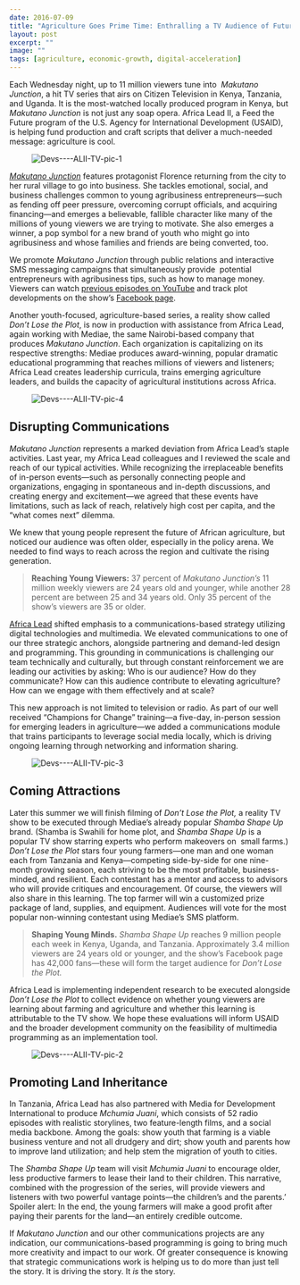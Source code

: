 ```yaml
---
date: 2016-07-09
title: "Agriculture Goes Prime Time: Enthralling a TV Audience of Future Farmers"
layout: post
excerpt: ""
image: ""
tags: [agriculture, economic-growth, digital-acceleration]
---
```

<p>Each Wednesday night, up to 11 million viewers tune into  <em>Makutano Junction</em>, a hit TV series that airs on Citizen Television in Kenya, Tanzania, and Uganda. It is the most-watched locally produced program in Kenya, but <em>Makutano Junction</em> is not just any soap opera. Africa Lead II, a Feed the Future program of the U.S. Agency for International Development (USAID), is helping fund production and craft scripts that deliver a much-needed message: agriculture is cool.</p><figure class="kg-card kg-image-card"><img src="https://pubs.ghost.io/uploads/Devs----ALII-TV-pic-1.jpg" class="kg-image" alt="Devs----ALII-TV-pic-1" loading="lazy" title="Florence, left, the lead character of Makutano Junction, shows off her new maize sheller machine."></figure><p><a href="https://feedthefuture.gov/article/farm-or-not-farm-helping-youth-discover-opportunity-agriculture?utm_source=DRAFT+February+FTF+Newsletter&amp;utm_campaign=February+2016&amp;utm_medium=email"><em>Makutano Junction</em></a> features protagonist Florence returning from the city to her rural village to go into business. She tackles emotional, social, and business challenges common to young agribusiness entrepreneurs—such as fending off peer pressure, overcoming corrupt officials, and acquiring financing—and emerges a believable, fallible character like many of the millions of young viewers we are trying to motivate. She also emerges a winner, a pop symbol for a new brand of youth who might go into agribusiness and whose families and friends are being converted, too.</p><p>We promote <em>Makutano Junction</em> through public relations and interactive SMS messaging campaigns that simultaneously provide  potential entrepreneurs with agribusiness tips, such as how to manage money. Viewers can watch <a href="https://www.youtube.com/playlist?list=PLuldN-hq8sqnASn-SmpaYNoD12Tz3U7Mi">previous episodes on YouTube</a> and track plot developments on the show’s <a href="https://www.facebook.com/MakutanoJunctionTV/">Facebook page</a>.</p><p>Another youth-focused, agriculture-based series, a reality show called <em>Don’t Lose the Plot</em>, is now in production with assistance from Africa Lead, again working with Mediae, the same Nairobi-based company that produces <em>Makutano Junction</em>. Each organization is capitalizing on its respective strengths: Mediae produces award-winning, popular dramatic educational programming that reaches millions of viewers and listeners; Africa Lead creates leadership curricula, trains emerging agriculture leaders, and builds the capacity of agricultural institutions across Africa.</p><figure class="kg-card kg-image-card"><img src="https://pubs.ghost.io/uploads/Devs----ALII-TV-pic-4.jpg" class="kg-image" alt="Devs----ALII-TV-pic-4" loading="lazy" title="Florence uses a helpline dedicated to answering the questions of agribusiness entrepreneurs."></figure><h2 id="disrupting-communications">Disrupting Communications</h2><p><em>Makutano Junction</em> represents a marked deviation from Africa Lead’s staple activities. Last year, my Africa Lead colleagues and I reviewed the scale and reach of our typical activities. While recognizing the irreplaceable benefits of in-person events—such as personally connecting people and organizations, engaging in spontaneous and in-depth discussions, and creating energy and excitement—we agreed that these events have limitations, such as lack of reach, relatively high cost per capita, and the “what comes next” dilemma.</p><p>We knew that young people represent the future of African agriculture, but noticed our audience was often older, especially in the policy arena. We needed to find ways to reach across the region and cultivate the rising generation.</p><blockquote><strong>Reaching Young Viewers:</strong> 37 percent of <em>Makutano Junction’s</em> 11 million weekly viewers are 24 years old and younger, while another 28 percent are between 25 and 34 years old. Only 35 percent of the show’s viewers are 35 or older.</blockquote><p><a href="http://dai.com/our-work/projects/africa%E2%80%94africa-lead-ii">Africa Lead</a> shifted emphasis to a communications-based strategy utilizing digital technologies and multimedia. We elevated communications to one of our three strategic anchors, alongside partnering and demand-led design and programming. This grounding in communications is challenging our team technically and culturally, but through constant reinforcement we are leading our activities by asking: Who is our audience? How do they communicate? How can this audience contribute to elevating agriculture? How can we engage with them effectively and at scale?</p><p>This new approach is not limited to television or radio. As part of our well received “Champions for Change” training—a five-day, in-person session for emerging leaders in agriculture—we added a communications module that trains participants to leverage social media locally, which is driving ongoing learning through networking and information sharing.</p><figure class="kg-card kg-image-card"><img src="https://pubs.ghost.io/uploads/Devs----ALII-TV-pic-3.jpg" class="kg-image" alt="Devs----ALII-TV-pic-3" loading="lazy" title="Makutano Junction promotional message: &quot;At the close of business you need to subtract the expenses of your business from the money you have made. The difference is your profit, which you should then deposit into your bank account.&quot; Credit: Facebook.com/MakutanoJunctionTV"></figure><h2 id="coming-attractions">Coming Attractions</h2><p>Later this summer we will finish filming of <em>Don’t Lose the Plot,</em> a reality TV show to be executed through Mediae’s already popular <em>Shamba Shape Up</em> brand. (Shamba is Swahili for home plot, and <em>Shamba Shape Up</em> is a popular TV show starring experts who perform makeovers on  small farms.) <em>Don’t Lose the Plot</em> stars four young farmers—one man and one woman each from Tanzania and Kenya—competing side-by-side for one nine-month growing season, each striving to be the most profitable, business-minded, and resilient. Each contestant has a mentor and access to advisors who will provide critiques and encouragement. Of course, the viewers will also share in this learning. The top farmer will win a customized prize package of land, supplies, and equipment. Audiences will vote for the most popular non-winning contestant using Mediae’s SMS platform.</p><blockquote><strong>Shaping Young Minds.</strong> <em>Shamba Shape Up</em> reaches 9 million people each week in Kenya, Uganda, and Tanzania. Approximately 3.4 million viewers are 24 years old or younger, and the show’s Facebook page has 42,000 fans—these will form the target audience for <em>Don’t Lose the Plot.</em></blockquote><p>Africa Lead is implementing independent research to be executed alongside <em>Don’t Lose the Plot</em> to collect evidence on whether young viewers are learning about farming and agriculture and whether this learning is attributable to the TV show. We hope these evaluations will inform USAID and the broader development community on the feasibility of multimedia programming as an implementation tool.</p><figure class="kg-card kg-image-card"><img src="https://pubs.ghost.io/uploads/Devs----ALII-TV-pic-2.jpg" class="kg-image" alt="Devs----ALII-TV-pic-2" loading="lazy" title="Trouble has just arrived. You better hold onto your seats and catch the season finale of Makutano Junction on Citizen TV Kenya tomorrow night at 7.30pm! Source: Facebook.com/MakutanoJunctionTV"></figure><h2 id="promoting-land-inheritance">Promoting Land Inheritance</h2><p>In Tanzania, Africa Lead has also partnered with Media for Development International to produce <em>Mchumia Juani</em>, which consists of 52 radio episodes with realistic storylines, two feature-length films, and a social media backbone. Among the goals: show youth that farming is a viable business venture and not all drudgery and dirt; show youth and parents how to improve land utilization; and help stem the migration of youth to cities.</p><p>The <em>Shamba Shape Up</em> team will visit <em>Mchumia Juani</em> to encourage older, less productive farmers to lease their land to their children. This narrative, combined with the progression of the series, will provide viewers and listeners with two powerful vantage points—the children’s and the parents.’ Spoiler alert: In the end, the young farmers will make a good profit after paying their parents for the land—an entirely credible outcome.</p><p>If <em>Makutano Junction</em> and our other communications projects are any indication, our communications-based programming is going to bring much more creativity and impact to our work. Of greater consequence is knowing that strategic communications work is helping us to do more than just tell the story. It is driving the story. It <em>is</em> the story.</p>
  